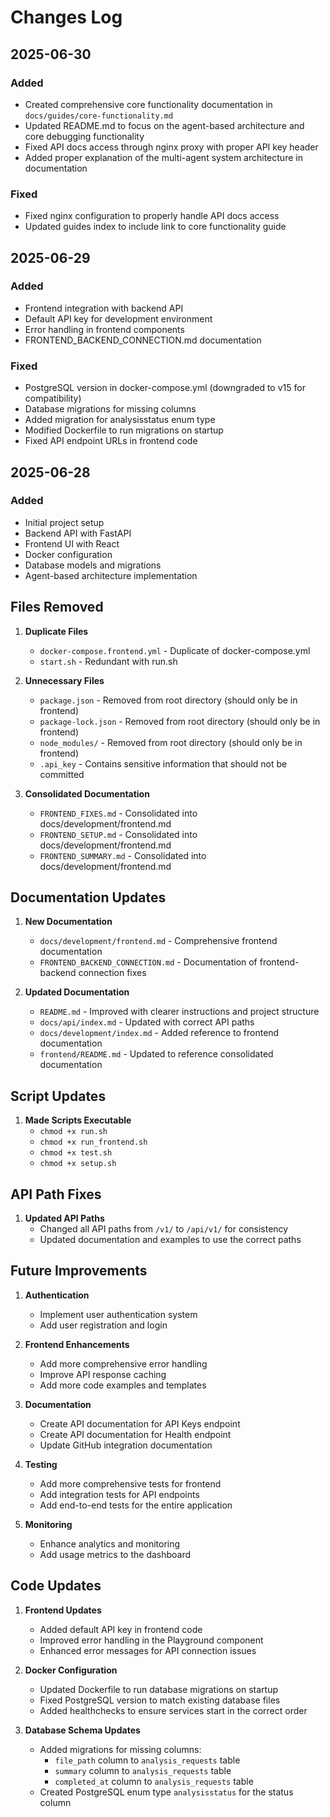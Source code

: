 # Changes Log

## 2025-06-30

### Added
- Created comprehensive core functionality documentation in `docs/guides/core-functionality.md`
- Updated README.md to focus on the agent-based architecture and core debugging functionality
- Fixed API docs access through nginx proxy with proper API key header
- Added proper explanation of the multi-agent system architecture in documentation

### Fixed
- Fixed nginx configuration to properly handle API docs access
- Updated guides index to include link to core functionality guide

## 2025-06-29

### Added
- Frontend integration with backend API
- Default API key for development environment
- Error handling in frontend components
- FRONTEND_BACKEND_CONNECTION.md documentation

### Fixed
- PostgreSQL version in docker-compose.yml (downgraded to v15 for compatibility)
- Database migrations for missing columns
- Added migration for analysisstatus enum type
- Modified Dockerfile to run migrations on startup
- Fixed API endpoint URLs in frontend code

## 2025-06-28

### Added
- Initial project setup
- Backend API with FastAPI
- Frontend UI with React
- Docker configuration
- Database models and migrations
- Agent-based architecture implementation

## Files Removed

1. **Duplicate Files**
   - `docker-compose.frontend.yml` - Duplicate of docker-compose.yml
   - `start.sh` - Redundant with run.sh

2. **Unnecessary Files**
   - `package.json` - Removed from root directory (should only be in frontend)
   - `package-lock.json` - Removed from root directory (should only be in frontend)
   - `node_modules/` - Removed from root directory (should only be in frontend)
   - `.api_key` - Contains sensitive information that should not be committed

3. **Consolidated Documentation**
   - `FRONTEND_FIXES.md` - Consolidated into docs/development/frontend.md
   - `FRONTEND_SETUP.md` - Consolidated into docs/development/frontend.md
   - `FRONTEND_SUMMARY.md` - Consolidated into docs/development/frontend.md

## Documentation Updates

1. **New Documentation**
   - `docs/development/frontend.md` - Comprehensive frontend documentation
   - `FRONTEND_BACKEND_CONNECTION.md` - Documentation of frontend-backend connection fixes

2. **Updated Documentation**
   - `README.md` - Improved with clearer instructions and project structure
   - `docs/api/index.md` - Updated with correct API paths
   - `docs/development/index.md` - Added reference to frontend documentation
   - `frontend/README.md` - Updated to reference consolidated documentation

## Script Updates

1. **Made Scripts Executable**
   - `chmod +x run.sh`
   - `chmod +x run_frontend.sh`
   - `chmod +x test.sh`
   - `chmod +x setup.sh`

## API Path Fixes

1. **Updated API Paths**
   - Changed all API paths from `/v1/` to `/api/v1/` for consistency
   - Updated documentation and examples to use the correct paths

## Future Improvements

1. **Authentication**
   - Implement user authentication system
   - Add user registration and login

2. **Frontend Enhancements**
   - Add more comprehensive error handling
   - Improve API response caching
   - Add more code examples and templates

3. **Documentation**
   - Create API documentation for API Keys endpoint
   - Create API documentation for Health endpoint
   - Update GitHub integration documentation

4. **Testing**
   - Add more comprehensive tests for frontend
   - Add integration tests for API endpoints
   - Add end-to-end tests for the entire application

5. **Monitoring**
   - Enhance analytics and monitoring
   - Add usage metrics to the dashboard

## Code Updates

1. **Frontend Updates**
   - Added default API key in frontend code
   - Improved error handling in the Playground component
   - Enhanced error messages for API connection issues

2. **Docker Configuration**
   - Updated Dockerfile to run database migrations on startup
   - Fixed PostgreSQL version to match existing database files
   - Added healthchecks to ensure services start in the correct order

3. **Database Schema Updates**
   - Added migrations for missing columns:
     - `file_path` column to `analysis_requests` table
     - `summary` column to `analysis_requests` table
     - `completed_at` column to `analysis_requests` table
   - Created PostgreSQL enum type `analysisstatus` for the status column 